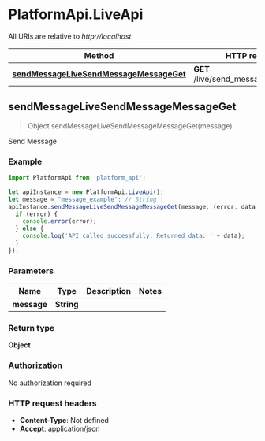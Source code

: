 # PlatformApi.LiveApi

All URIs are relative to *http://localhost*

Method | HTTP request | Description
------------- | ------------- | -------------
[**sendMessageLiveSendMessageMessageGet**](LiveApi.md#sendMessageLiveSendMessageMessageGet) | **GET** /live/send_message/{message} | Send Message



## sendMessageLiveSendMessageMessageGet

> Object sendMessageLiveSendMessageMessageGet(message)

Send Message

### Example

```javascript
import PlatformApi from 'platform_api';

let apiInstance = new PlatformApi.LiveApi();
let message = "message_example"; // String |
apiInstance.sendMessageLiveSendMessageMessageGet(message, (error, data, response) => {
  if (error) {
    console.error(error);
  } else {
    console.log('API called successfully. Returned data: ' + data);
  }
});
```

### Parameters


Name | Type | Description  | Notes
------------- | ------------- | ------------- | -------------
 **message** | **String**|  |

### Return type

**Object**

### Authorization

No authorization required

### HTTP request headers

- **Content-Type**: Not defined
- **Accept**: application/json
